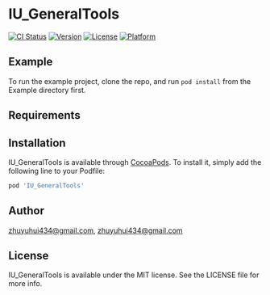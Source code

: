 # IU_GeneralTools

[![CI Status](https://img.shields.io/travis/zhuyuhui434@gmail.com/IU_GeneralTools.svg?style=flat)](https://travis-ci.org/zhuyuhui434@gmail.com/IU_GeneralTools)
[![Version](https://img.shields.io/cocoapods/v/IU_GeneralTools.svg?style=flat)](https://cocoapods.org/pods/IU_GeneralTools)
[![License](https://img.shields.io/cocoapods/l/IU_GeneralTools.svg?style=flat)](https://cocoapods.org/pods/IU_GeneralTools)
[![Platform](https://img.shields.io/cocoapods/p/IU_GeneralTools.svg?style=flat)](https://cocoapods.org/pods/IU_GeneralTools)

## Example

To run the example project, clone the repo, and run `pod install` from the Example directory first.

## Requirements

## Installation

IU_GeneralTools is available through [CocoaPods](https://cocoapods.org). To install
it, simply add the following line to your Podfile:

```ruby
pod 'IU_GeneralTools'
```

## Author

zhuyuhui434@gmail.com, zhuyuhui434@gmail.com

## License

IU_GeneralTools is available under the MIT license. See the LICENSE file for more info.
